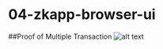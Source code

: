 # 04-zkapp-browser-ui

##Proof of Multiple Transaction
![alt text](https://github.com/aldisatrioa/04-zkapp-browser-ui/blob/main/mina_proof.jpg?raw=true)

